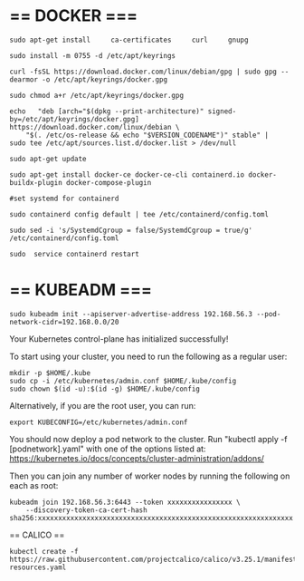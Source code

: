 
# == DOCKER ===

    sudo apt-get install     ca-certificates     curl     gnupg

    sudo install -m 0755 -d /etc/apt/keyrings

    curl -fsSL https://download.docker.com/linux/debian/gpg | sudo gpg --dearmor -o /etc/apt/keyrings/docker.gpg

    sudo chmod a+r /etc/apt/keyrings/docker.gpg

    echo   "deb [arch="$(dpkg --print-architecture)" signed-by=/etc/apt/keyrings/docker.gpg] https://download.docker.com/linux/debian \
        "$(. /etc/os-release && echo "$VERSION_CODENAME")" stable" |   sudo tee /etc/apt/sources.list.d/docker.list > /dev/null
    
    sudo apt-get update
    
    sudo apt-get install docker-ce docker-ce-cli containerd.io docker-buildx-plugin docker-compose-plugin

    #set systemd for containerd

    sudo containerd config default | tee /etc/containerd/config.toml
    
    sudo sed -i 's/SystemdCgroup = false/SystemdCgroup = true/g' /etc/containerd/config.toml  
    
    sudo  service containerd restart


# == KUBEADM ===

    sudo kubeadm init --apiserver-advertise-address 192.168.56.3 --pod-network-cidr=192.168.0.0/20


Your Kubernetes control-plane has initialized successfully!

To start using your cluster, you need to run the following as a regular user:

    mkdir -p $HOME/.kube
    sudo cp -i /etc/kubernetes/admin.conf $HOME/.kube/config
    sudo chown $(id -u):$(id -g) $HOME/.kube/config

Alternatively, if you are the root user, you can run:

    export KUBECONFIG=/etc/kubernetes/admin.conf

You should now deploy a pod network to the cluster.
Run "kubectl apply -f [podnetwork].yaml" with one of the options listed at:
  https://kubernetes.io/docs/concepts/cluster-administration/addons/

Then you can join any number of worker nodes by running the following on each as root:

    kubeadm join 192.168.56.3:6443 --token xxxxxxxxxxxxxxxx \
        --discovery-token-ca-cert-hash sha256:xxxxxxxxxxxxxxxxxxxxxxxxxxxxxxxxxxxxxxxxxxxxxxxxxxxxxxxxxxxxxxx


== CALICO ==

    kubectl create -f https://raw.githubusercontent.com/projectcalico/calico/v3.25.1/manifests/custom-resources.yaml